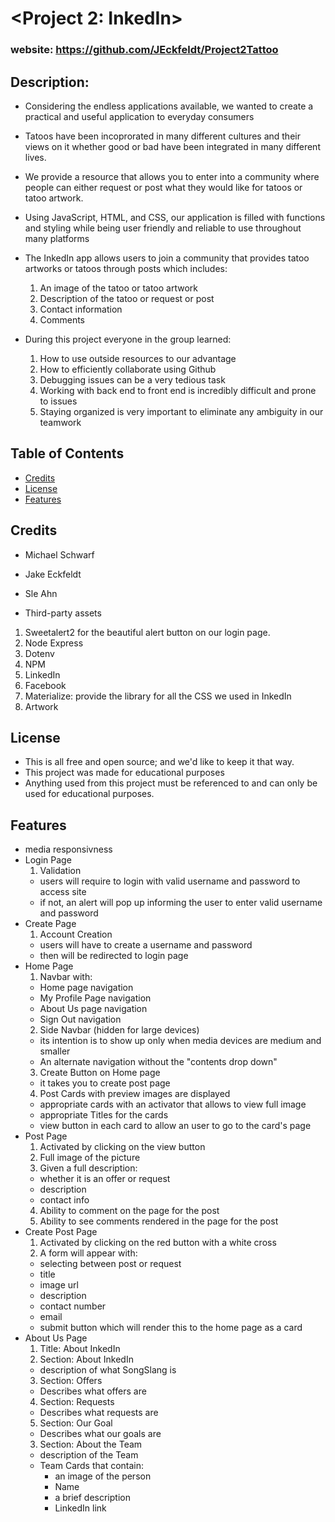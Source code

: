 # <Project 2: InkedIn>
### website: <a href='https://github.com/JEckfeldt/Project2Tattoo'>https://github.com/JEckfeldt/Project2Tattoo</a>

## Description:
  - Considering the endless applications available, we wanted to create a practical and useful application to everyday consumers
      
  - Tatoos have been incoprorated in many different cultures and their views on it whether good or bad have been integrated in many different lives. 
      
  - We provide a resource that allows you to enter into a community where people can either request or post what they would like for tatoos or tatoo artwork.
      
  - Using JavaScript, HTML, and CSS, our application is filled with functions and styling while being user friendly and reliable to use throughout many platforms

- The InkedIn app allows users to join a community that provides tatoo artworks or tatoos through posts which includes: 
  1. An image of the tatoo or tatoo artwork
  2. Description of the tatoo or request or post
  3. Contact information
  4. Comments 
  

- During this project everyone in the group learned:
  1. How to use outside resources to our advantage
  2. How to efficiently collaborate using Github 
  3. Debugging issues can be a very tedious task
  4. Working with back end to front end is incredibly difficult and prone to issues
  4. Staying organized is very important to eliminate any ambiguity in our teamwork 

## Table of Contents 
- [Credits](#Credits)
- [License](#license)
- [Features](#Features)

## Credits
- Michael Schwarf
- Jake Eckfeldt
- Sle Ahn

- Third-party assets
 1. Sweetalert2 for the beautiful alert button on our login page.
 2. Node Express
 3. Dotenv
 4. NPM
 5. LinkedIn
 6. Facebook
 7. Materialize: provide the library for all the CSS we used in InkedIn
 8. Artwork

## License
- This is all free and open source; and we'd like to keep it that way.
- This project was made for educational purposes
- Anything used from this project must be referenced to and can only be used for educational purposes.

## Features
- media responsivness
- Login Page
  1. Validation
    - users will require to login with valid username and password to access site
    - if not, an alert will pop up informing the user to enter valid username and password
- Create Page
  1. Account Creation
    - users will have to create a username and password
    - then will be redirected to login page
- Home Page
  1. Navbar with:
    - Home page navigation
    - My Profile Page navigation
    - About Us page navigation
    - Sign Out navigation
  2. Side Navbar (hidden for large devices)
    - its intention is to show up only when media devices are medium and smaller
    - An alternate navigation without the "contents drop down" 
  3. Create Button on Home page
    - it takes you to create post page
  4. Post Cards with preview images are displayed 
    - appropriate cards with an activator that allows to view full image
    - appropriate Titles for the cards
    - view button in each card to allow an user to go to the card's page
- Post Page
  1. Activated by clicking on the view button
  2. Full image of the picture
  3. Given a full description:
    - whether it is an offer or request
    - description
    - contact info
  4. Ability to comment on the page for the post
  5. Ability to see comments rendered in the page for the post
- Create Post Page
  1. Activated by clicking on the red button with a white cross
  2. A form will appear with:
    - selecting between post or request
    - title
    - image url
    - description
    - contact number
    - email
    - submit button which will render this to the home page as a card
- About Us Page
  1. Title: About InkedIn
  2. Section: About InkedIn
    - description of what SongSlang is
  3. Section: Offers
    - Describes what offers are
  4. Section: Requests
    - Describes what requests are
  5. Section: Our Goal
    - Describes what our goals are
  3. Section: About the Team
    - description of the Team
    - Team Cards that contain:
      - an image of the person
      - Name
      - a brief description
      - LinkedIn link